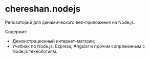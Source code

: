 # chereshan.nodejs
Репозиторий для динамического веб-приложения на Node.js. 

Содержит: 
* Демонстрационный интернет-магазин;
* Учебник по Node.js, Express, Angular и прочим сопряженным с Node.js технологиям. 
